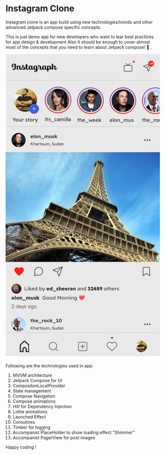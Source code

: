 # Instagram Clone
Instagram clone is an app build using new technologies/trends and other advanced Jetpack compose specific concepts.

This is just demo app for new developers who want to lear best practices for app design & development
Also it should be enough to cover almost most of the concepts that you need to learn about Jetpack compose! 🤩 .


[![Watch the video](https://github.com/m-jayy/Instagram-Clone/blob/master/imges/insta_home.jpg)](https://youtube.com/shorts/VbM-cPMeyFM)

Following are the technologies used in app:

1. MVVM architecture 
2. Jetpack Compose for UI
3. CompositonLocalProvider
4. State management
5. Compose Navigation
6. Compose animations
7. Hilt for Dependency Injection
8. Lottie animations
9. Launched Effect
10. Coroutines
11. Timber for logging
12. Accompanist PlaceHolder to show loading effect "Shimmer"
13. Accompanist PagerView for post images

Happy coding !

